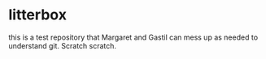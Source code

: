 litterbox
=========

this is a test repository that Margaret and Gastil can mess up as needed to understand git.
Scratch scratch.
